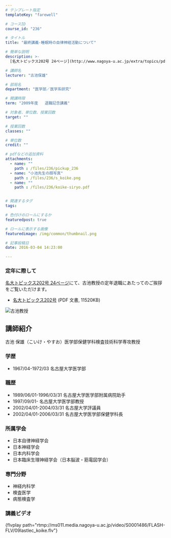 ```yaml
---
# テンプレート指定
templateKey: "farewell"

# コースID
course_id: "236"

# タイトル
title: "最終講義-睡眠時の自律神経活動について"

# 簡単な説明
description: >-
  [名大トピックス202号 24ページ](http://www.nagoya-u.ac.jp/extra/topics/pdf/no202.pdf#page=24)にて、古池教授の定年退職にあたって...

# 講師名
lecturer: "古池保雄"

# 部局名
department: "医学部／医学系研究"

# 開講時限
term: "2009年度	退職記念講義"

# 対象者、単位数、授業回数
target: ""

# 授業回数
classes: ""

# 単位数
credit: ""

# pdfなどの追加資料
attachments: 
  - name: "" 
    path : /files/236/pickup_236
  - name: "小池先生の顔写真" 
    path : /files/236/s_koike.png
  - name: "" 
    path : /files/236/koike-siryo.pdf


# 関連するタグ
tags:

# 色付けのロールにするか
featuredpost: true

# ロールに表示する画像
featuredimage: /img/common/thumbnail.png

# 記事投稿日
date: 2016-03-04 14:23:00

---
```

### 定年に際して

[名大トピックス202号 24ページ](http://www.nagoya-u.ac.jp/extra/topics/pdf/no202.pdf#page=24)にて、古池教授の定年退職にあたってのご挨拶をご覧いただけます。 

  * [名大トピックス202号](http://www.nagoya-u.ac.jp/topics/pdf/no202.pdf) (PDF 文書, 11520KB)

![古池教授](/files/236/s_koike.png) 
## 講師紹介

古池 保雄（こいけ・やすお）医学部保健学科検査技術科学専攻教授 

### 学歴

  * 1967/04-1972/03 名古屋大学医学部

### 職歴

  * 1989/06/01-1996/03/31 名古屋大学医学部附属病院助手
  * 1997/09/01- 名古屋大学医学部教授
  * 2002/04/01-2004/03/31 名古屋大学評議員
  * 2002/04/01-2006/03/31 名古屋大学医学部保健学科長

### 所属学会

  * 日本自律神経学会
  * 日本神経学会
  * 日本内科学会
  * 日本臨床生理神経学会（日本脳波・筋電図学会）

### 専門分野

  * 神経内科学
  * 検査医学
  * 病態検査学
### 講義ビデオ

{flvplay path="rtmp://ms011.media.nagoya-u.ac.jp/video/S0001486/FLASH-FLV/09lastlec_koike.flv"}